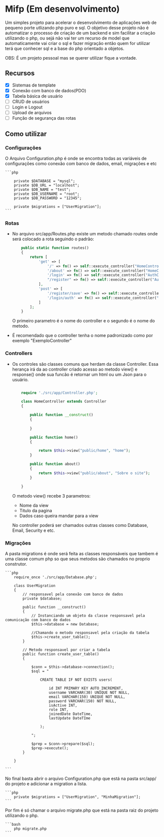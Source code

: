 # Mifp (Em desenvolvimento)

Um simples projeto para acelerar o desenvolvimento de aplicações web de pequeno porte utlizando php puro e sql. O objetivo desse projeto não é automatizar o processo de criação de um backend e sim facilitar a criação utilizando o php, ou sejá não vai ter um recurso de model que automaticamente vai criar o sql e fazer migração então quem for utilizar terá que conhecer sql e a base do php orientado a objetos.

OBS: É um projeto pessoal mas se querer utilizar fique a vontade.

## Recursos

- [x] Sistemas de template
- [x] Conexão com banco de dados(PDO)
- [x] Tabela básica de usuário
- [ ] CRUD de usuários
- [ ] Login e Logout
- [ ] Upload de arquivos
- [ ] Função de segurança das rotas

## Como utilizar

### Configurações

O Arquivo Configuration.php é onde se encontra todas as variáveis de configurações como conexão com banco de dados, email, migrações e etc

    ```php

        private $DATABASE = "mysql";
        private $DB_URL = "localhost";
        private $DB_NAME = "test";
        private $DB_USERNAME = "root";
        private $DB_PASSWORD = "12345";

        private $migrations = ["UserMigration"];
    ```

### Rotas

* No arquivo src/app/Routes.php existe um metodo chamado routes onde será colocado a rota seguindo o padrão:
    ```php
        public static function routes()
        {
            return [
                'get' => [
                    '/' => fn() => self::execute_controller("HomeController", "home"),
                    '/about' => fn() => self::execute_controller("HomeController", "about"),
                    '/login' => fn() => self::execute_controller("AuthController", "login"),
                    "/register" => fn() => self::execute_controller("AuthController", "register")
                ],
                'post' => [
                    '/register/save' => fn() => self::execute_controller("AuthController", "save"),
                    '/login/auth' => fn() => self::execute_controller("AuthController", "authenticate"),
                ]
            ];
        }
    ```

    O primeiro parametro é o nome do controller e o segundo é o nome do metodo.

* É recomendado que o controller tenha o nome padronizado como por exemplo "ExemploController"

### Controllers

* Os controles são classes comuns que herdam da classe Controller. Essa herança irá da ao controller criado acesso ao metodo view() e response() onde sua funcão é retornar um html ou um Json para o usuário.
    ```php

        require './src/app/Controller.php';

        class HomeController extends Controller
        {

            public function __construct()
            {
                
            }

            public function home()
            {

                return $this->view("public/home", "home");
            }

            public function about()
            {
                return $this->view("public/about", "Sobre o site");
            }

        }

    ```

    O metodo view() recebe 3 parametros:
    - Nome da view
    - Titulo da pagina
    - Dados caso queira mandar para a view

    No controller poderá ser chamados outras classes como Database, Email, Security e etc.

### Migrações

A pasta migrations é onde será feita as classes responsáveis que tambem é uma classe comum php so que seus metodos são chamados no proprio construtor.

    ```php
        require_once './src/app/Database.php';

        class UserMigration
        {
            // responsavel pela conexão com banco de dados
            private $database;

            public function __construct()
            {
                // Instanciando um objeto da classe responsavel pela comunicação com banco de dados
                $this->database = new Database;

                //Chamando o metodo responsavel pela criação da tabela
                $this->create_user_table();
            }

            // Metodo responsavel por criar a tabela
            public function create_user_table()
            {

                $conn = $this->database->connection();
                $sql = "
                
                    CREATE TABLE IF NOT EXISTS users(
                    
                        id INT PRIMARY KEY AUTO_INCREMENT,
                        username VARCHAR(30) UNIQUE NOT NULL,
                        email VARCHAR(150) UNIQUE NOT NULL,
                        password VARCHAR(150) NOT NULL,
                        isActive INT,
                        role INT,
                        joinedDate DateTime,
                        lastUpdate DateTIme

                    );
                
                ";

                $prep = $conn->prepare($sql);
                $prep->execute();
            }

        }

    ```

No final basta abrir o arquivo Configuration.php que está na pasta src/app/ do projeto e adicionar a migration a lista.


    ```php
        private $migrations = ["UserMigration", "MinhaMigration"];
    ```

Por fim é só chamar o arquivo migrate.php que está na pasta raiz do projeto utilizando o php.

    ```bash
        php migrate.php
    ```